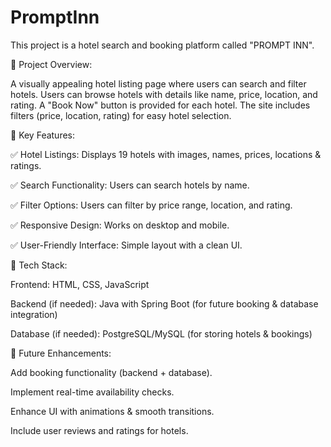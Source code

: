 # PromptInn

This project is a hotel search and booking platform called "PROMPT INN".



📌 Project Overview:


A visually appealing hotel listing page where users can search and filter hotels.
Users can browse hotels with details like name, price, location, and rating.
A "Book Now" button is provided for each hotel.
The site includes filters (price, location, rating) for easy hotel selection.

🔹 Key Features:


✅ Hotel Listings: Displays 19 hotels with images, names, prices, locations & ratings.

✅ Search Functionality: Users can search hotels by name.

✅ Filter Options: Users can filter by price range, location, and rating.

✅ Responsive Design: Works on desktop and mobile.

✅ User-Friendly Interface: Simple layout with a clean UI.


🔹 Tech Stack:


Frontend: HTML, CSS, JavaScript

Backend (if needed): Java with Spring Boot (for future booking & database integration)

Database (if needed): PostgreSQL/MySQL (for storing hotels & bookings)

🚀 Future Enhancements:


Add booking functionality (backend + database).

Implement real-time availability checks.

Enhance UI with animations & smooth transitions.

Include user reviews and ratings for hotels.
